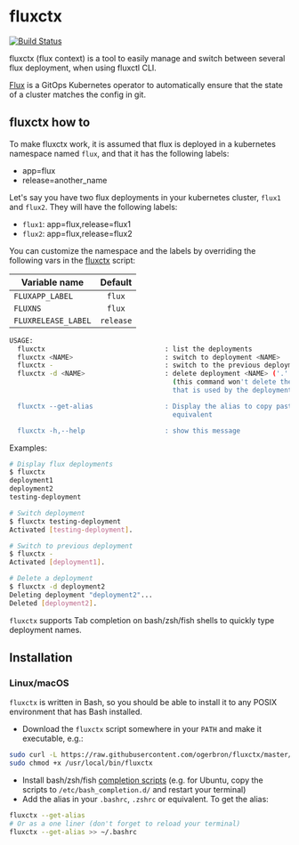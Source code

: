 # fluxctx

[![Build Status](https://travis-ci.org/ogerbron/fluxctx.svg?branch=master)](https://travis-ci.org/ogerbron/fluxctx/)

fluxctx (flux context) is a tool to easily manage and switch between several flux deployment, when using fluxctl CLI.

[Flux](https://github.com/fluxcd/flux) is a GitOps Kubernetes operator to automatically ensure that the state of a cluster matches the config in git.

## fluxctx how to

To make fluxctx work, it is assumed that flux is deployed in a kubernetes namespace named `flux`, and that it has the following labels:

- app=flux
- release=another_name

Let's say you have two flux deployments in your kubernetes cluster, `flux1` and `flux2`. They will have the following labels:

- `flux1`: app=flux,release=flux1
- `flux2`: app=flux,release=flux2

You can customize the namespace and the labels by overriding the following vars in the [fluxctx](./fluxctx) script:

| Variable name       | Default   |
|---------------------|:---------:|
| `FLUXAPP_LABEL`     | `flux`    |
| `FLUXNS`            | `flux`    |
| `FLUXRELEASE_LABEL` | `release` |

```bash
USAGE:
  fluxctx                              : list the deployments
  fluxctx <NAME>                       : switch to deployment <NAME>
  fluxctx -                            : switch to the previous deployment
  fluxctx -d <NAME>                    : delete deployment <NAME> ('.' for current-deployment)
                                         (this command won't delete the user/cluster entry
                                         that is used by the deployment)

  fluxctx --get-alias                  : Display the alias to copy paste in your .bashrc or
                                         equivalent

  fluxctx -h,--help                    : show this message
```

Examples:

```bash
# Display flux deployments
$ fluxctx
deployment1
deployment2
testing-deployment

# Switch deployment
$ fluxctx testing-deployment
Activated [testing-deployment].

# Switch to previous deployment
$ fluxctx -
Activated [deployment1].

# Delete a deployment
$ fluxctx -d deployment2
Deleting deployment "deployment2"...
Deleted [deployment2].
```

`fluxctx` supports Tab completion on bash/zsh/fish shells to quickly type deployment names.

## Installation

### Linux/macOS

`fluxctx` is written in Bash, so you should be able to install
it to any POSIX environment that has Bash installed.

- Download the `fluxctx` script somewhere in your `PATH` and make it executable, e.g.:

```bash
sudo curl -L https://raw.githubusercontent.com/ogerbron/fluxctx/master/fluxctx -o /usr/local/bin/fluxctx
sudo chmod +x /usr/local/bin/fluxctx
```

- Install bash/zsh/fish [completion scripts](completion/) (e.g. for Ubuntu, copy the scripts to `/etc/bash_completion.d/`
and restart your terminal)
- Add the alias in your `.bashrc`, `.zshrc` or equivalent. To get the alias:

```bash
fluxctx --get-alias
# Or as a one liner (don't forget to reload your terminal)
fluxctx --get-alias >> ~/.bashrc
```
